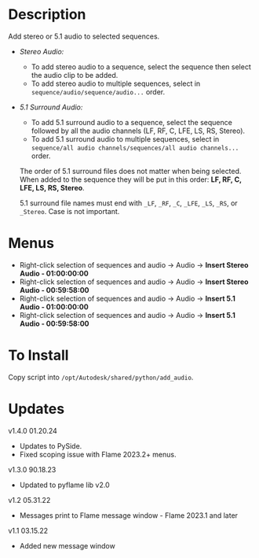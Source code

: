 # Description

Add stereo or 5.1 audio to selected sequences.

- *Stereo Audio:*
  - To add stereo audio to a sequence, select the sequence then select the audio clip to be added.
  - To add stereo audio to multiple sequences, select in `sequence/audio/sequence/audio...` order.

- *5.1 Surround Audio:*
  - To add 5.1 surround audio to a sequence, select the sequence followed by all the audio channels (LF, RF, C, LFE, LS, RS, Stereo).
  - To add 5.1 surround audio to multiple sequences, select in `sequence/all audio channels/sequences/all audio channels...` order.
  
  The order of 5.1 surround files does not matter when being selected. When added to the sequence they will be put in this order: **LF, RF, C, LFE, LS, RS, Stereo**.

  5.1 surround file names must end with `_LF`, `_RF`, `_C`, `_LFE`, `_LS`, `_RS`, or `_Stereo`. Case is not important.

# Menus

- Right-click selection of sequences and audio → Audio → **Insert Stereo Audio - 01:00:00:00**
- Right-click selection of sequences and audio → Audio → **Insert Stereo Audio - 00:59:58:00**
- Right-click selection of sequences and audio → Audio → **Insert 5.1 Audio - 01:00:00:00**
- Right-click selection of sequences and audio → Audio → **Insert 5.1 Audio - 00:59:58:00**

# To Install

Copy script into `/opt/Autodesk/shared/python/add_audio`.

# Updates

v1.4.0 01.20.24

- Updates to PySide.
- Fixed scoping issue with Flame 2023.2+ menus.

v1.3.0 90.18.23

- Updated to pyflame lib v2.0

v1.2 05.31.22

- Messages print to Flame message window - Flame 2023.1 and later

v1.1 03.15.22

- Added new message window
